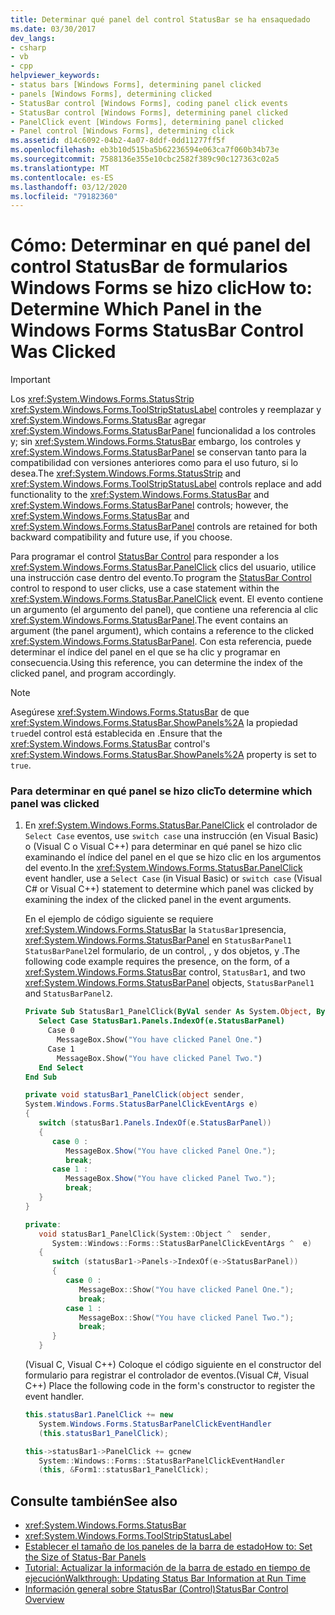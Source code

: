 ```yaml
---
title: Determinar qué panel del control StatusBar se ha ensaquedado
ms.date: 03/30/2017
dev_langs:
- csharp
- vb
- cpp
helpviewer_keywords:
- status bars [Windows Forms], determining panel clicked
- panels [Windows Forms], determining clicked
- StatusBar control [Windows Forms], coding panel click events
- StatusBar control [Windows Forms], determining panel clicked
- PanelClick event [Windows Forms], determining panel clicked
- Panel control [Windows Forms], determining click
ms.assetid: d14c6092-04b2-4a07-8ddf-0dd11277ff5f
ms.openlocfilehash: eb3b10d515ba5b62236594e063ca7f060b34b73e
ms.sourcegitcommit: 7588136e355e10cbc2582f389c90c127363c02a5
ms.translationtype: MT
ms.contentlocale: es-ES
ms.lasthandoff: 03/12/2020
ms.locfileid: "79182360"
---
```

# <a name="how-to-determine-which-panel-in-the-windows-forms-statusbar-control-was-clicked"></a><span data-ttu-id="57d61-102">Cómo: Determinar en qué panel del control StatusBar de formularios Windows Forms se hizo clic</span><span class="sxs-lookup"><span data-stu-id="57d61-102">How to: Determine Which Panel in the Windows Forms StatusBar Control Was Clicked</span></span>
> [!IMPORTANT]
> <span data-ttu-id="57d61-103">Los <xref:System.Windows.Forms.StatusStrip> <xref:System.Windows.Forms.ToolStripStatusLabel> controles y reemplazar y <xref:System.Windows.Forms.StatusBar> agregar <xref:System.Windows.Forms.StatusBarPanel> funcionalidad a los controles y; sin <xref:System.Windows.Forms.StatusBar> embargo, los controles y <xref:System.Windows.Forms.StatusBarPanel> se conservan tanto para la compatibilidad con versiones anteriores como para el uso futuro, si lo desea.</span><span class="sxs-lookup"><span data-stu-id="57d61-103">The <xref:System.Windows.Forms.StatusStrip> and <xref:System.Windows.Forms.ToolStripStatusLabel> controls replace and add functionality to the <xref:System.Windows.Forms.StatusBar> and <xref:System.Windows.Forms.StatusBarPanel> controls; however, the <xref:System.Windows.Forms.StatusBar> and <xref:System.Windows.Forms.StatusBarPanel> controls are retained for both backward compatibility and future use, if you choose.</span></span>  
  
 <span data-ttu-id="57d61-104">Para programar el control [StatusBar Control](statusbar-control-windows-forms.md) para responder a los <xref:System.Windows.Forms.StatusBar.PanelClick> clics del usuario, utilice una instrucción case dentro del evento.</span><span class="sxs-lookup"><span data-stu-id="57d61-104">To program the [StatusBar Control](statusbar-control-windows-forms.md) control to respond to user clicks, use a case statement within the <xref:System.Windows.Forms.StatusBar.PanelClick> event.</span></span> <span data-ttu-id="57d61-105">El evento contiene un argumento (el argumento del panel), que contiene una referencia al clic <xref:System.Windows.Forms.StatusBarPanel>.</span><span class="sxs-lookup"><span data-stu-id="57d61-105">The event contains an argument (the panel argument), which contains a reference to the clicked <xref:System.Windows.Forms.StatusBarPanel>.</span></span> <span data-ttu-id="57d61-106">Con esta referencia, puede determinar el índice del panel en el que se ha clic y programar en consecuencia.</span><span class="sxs-lookup"><span data-stu-id="57d61-106">Using this reference, you can determine the index of the clicked panel, and program accordingly.</span></span>  
  
> [!NOTE]
> <span data-ttu-id="57d61-107">Asegúrese <xref:System.Windows.Forms.StatusBar> de que <xref:System.Windows.Forms.StatusBar.ShowPanels%2A> la propiedad `true`del control está establecida en .</span><span class="sxs-lookup"><span data-stu-id="57d61-107">Ensure that the <xref:System.Windows.Forms.StatusBar> control's <xref:System.Windows.Forms.StatusBar.ShowPanels%2A> property is set to `true`.</span></span>  
  
### <a name="to-determine-which-panel-was-clicked"></a><span data-ttu-id="57d61-108">Para determinar en qué panel se hizo clic</span><span class="sxs-lookup"><span data-stu-id="57d61-108">To determine which panel was clicked</span></span>  
  
1. <span data-ttu-id="57d61-109">En <xref:System.Windows.Forms.StatusBar.PanelClick> el controlador de `Select Case` eventos, use `switch case` una instrucción (en Visual Basic) o (Visual C o Visual C++) para determinar en qué panel se hizo clic examinando el índice del panel en el que se hizo clic en los argumentos del evento.</span><span class="sxs-lookup"><span data-stu-id="57d61-109">In the <xref:System.Windows.Forms.StatusBar.PanelClick> event handler, use a `Select Case` (in Visual Basic) or `switch case` (Visual C# or Visual C++) statement to determine which panel was clicked by examining the index of the clicked panel in the event arguments.</span></span>  
  
     <span data-ttu-id="57d61-110">En el ejemplo de código siguiente se requiere <xref:System.Windows.Forms.StatusBar> la `StatusBar1`presencia, <xref:System.Windows.Forms.StatusBarPanel> en `StatusBarPanel1` `StatusBarPanel2`el formulario, de un control, , y dos objetos, y .</span><span class="sxs-lookup"><span data-stu-id="57d61-110">The following code example requires the presence, on the form, of a <xref:System.Windows.Forms.StatusBar> control, `StatusBar1`, and two <xref:System.Windows.Forms.StatusBarPanel> objects, `StatusBarPanel1` and `StatusBarPanel2`.</span></span>  
  
    ```vb  
    Private Sub StatusBar1_PanelClick(ByVal sender As System.Object, ByVal e As System.Windows.Forms.StatusBarPanelClickEventArgs) Handles StatusBar1.PanelClick  
       Select Case StatusBar1.Panels.IndexOf(e.StatusBarPanel)  
         Case 0  
           MessageBox.Show("You have clicked Panel One.")  
         Case 1  
           MessageBox.Show("You have clicked Panel Two.")  
       End Select  
    End Sub  
    ```  
  
    ```csharp  
    private void statusBar1_PanelClick(object sender,
    System.Windows.Forms.StatusBarPanelClickEventArgs e)  
    {  
       switch (statusBar1.Panels.IndexOf(e.StatusBarPanel))  
       {  
          case 0 :  
             MessageBox.Show("You have clicked Panel One.");  
             break;  
          case 1 :  
             MessageBox.Show("You have clicked Panel Two.");  
             break;  
       }  
    }  
    ```  
  
    ```cpp  
    private:  
       void statusBar1_PanelClick(System::Object ^  sender,  
          System::Windows::Forms::StatusBarPanelClickEventArgs ^  e)  
       {  
          switch (statusBar1->Panels->IndexOf(e->StatusBarPanel))  
          {  
             case 0 :  
                MessageBox::Show("You have clicked Panel One.");  
                break;  
             case 1 :  
                MessageBox::Show("You have clicked Panel Two.");  
                break;  
          }  
       }  
    ```  
  
     <span data-ttu-id="57d61-111">(Visual C, Visual C++) Coloque el código siguiente en el constructor del formulario para registrar el controlador de eventos.</span><span class="sxs-lookup"><span data-stu-id="57d61-111">(Visual C#, Visual C++) Place the following code in the form's constructor to register the event handler.</span></span>  
  
    ```csharp  
    this.statusBar1.PanelClick += new
       System.Windows.Forms.StatusBarPanelClickEventHandler
       (this.statusBar1_PanelClick);  
    ```  
  
    ```cpp  
    this->statusBar1->PanelClick += gcnew  
       System::Windows::Forms::StatusBarPanelClickEventHandler  
       (this, &Form1::statusBar1_PanelClick);  
    ```  
  
## <a name="see-also"></a><span data-ttu-id="57d61-112">Consulte también</span><span class="sxs-lookup"><span data-stu-id="57d61-112">See also</span></span>

- <xref:System.Windows.Forms.StatusBar>
- <xref:System.Windows.Forms.ToolStripStatusLabel>
- [<span data-ttu-id="57d61-113">Establecer el tamaño de los paneles de la barra de estado</span><span class="sxs-lookup"><span data-stu-id="57d61-113">How to: Set the Size of Status-Bar Panels</span></span>](how-to-set-the-size-of-status-bar-panels.md)
- [<span data-ttu-id="57d61-114">Tutorial: Actualizar la información de la barra de estado en tiempo de ejecución</span><span class="sxs-lookup"><span data-stu-id="57d61-114">Walkthrough: Updating Status Bar Information at Run Time</span></span>](walkthrough-updating-status-bar-information-at-run-time.md)
- [<span data-ttu-id="57d61-115">Información general sobre StatusBar (Control)</span><span class="sxs-lookup"><span data-stu-id="57d61-115">StatusBar Control Overview</span></span>](statusbar-control-overview-windows-forms.md)
